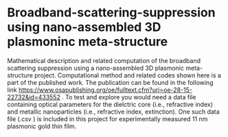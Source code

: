 # Broadband-scattering-suppression using nano-assembled 3D plasmoninc meta-structure
Mathematical description and related computation of the broadband scattering suppression using a nano-assembled 3D plasmonic meta-structure project. 
Computational method and related codes shown here is a part of the published work. 
The publication can be found in the following link https://www.osapublishing.org/oe/fulltext.cfm?uri=oe-28-15-22732&id=433552
. To test and explore you would need a data file containing optical parameters for the dielctric core (i.e., refractive index) and metallic nanoparticles (i.e., refractive index, extinction). One such data file (.csv ) is included in this project for experimentally measured 11 nm plasmonic gold thin film. 
